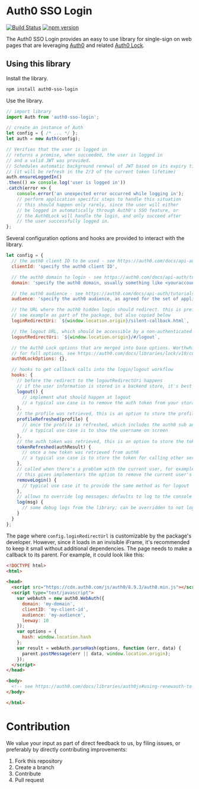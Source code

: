 # Auth0 SSO Login

[![Build Status](https://travis-ci.org/Cimpress-MCP/auth0-sso-login.js.svg?branch=master)](https://travis-ci.org/Cimpress-MCP/auth0-sso-login.js)
[![npm version](https://badge.fury.io/js/auth0-sso-login.svg)](https://www.npmjs.com/package/auth0-sso-login)

The Auth0 SSO Login provides an easy to use library for single-sign on web pages that are leveraging [Auth0](https://auth0.com/) and related [Auth0 Lock](https://auth0.com/lock).

## Using this library

Install the library.

```bash
npm install auth0-sso-login
```

Use the library.

```javascript
// import library
import Auth from 'auth0-sso-login';

// create an instance of Auth
let config = { /* ... */ };
let auth = new Auth(config);

// Verifies that the user is logged in
// returns a promise, when succeeded, the user is logged in
// and a valid JWT was provided.
// Schedules automatic background renewal of JWT based on its expiry time.
// (it will be refresh in the 2/3 of the current token lifetime)
auth.ensureLoggedIn()
.then(() => console.log('user is logged in'))
.catch(error => {
    console.error('an unexpected error occurred while logging in');
    // perform application specific steps to handle this situation
    // this should happen only rarely, since the user will either
    // be logged in automatically through Auth0's SSO feature, or
    // the Auth0Lock will handle the login, and only succeed after
    // the user successfully logged in.
};
```

Several configuration options and hooks are provided to interact with the library.

```javascript
let config = {
  // the auth0 client ID to be used - see https://auth0.com/docs/api-auth/tutorials/client-credentials
  clientId: 'specify the auth0 client ID',

  // the auth0 domain to login - see https://auth0.com/docs/api-auth/tutorials/client-credentials
  domain: 'specify the auth0 domain, usually something like <youraccount>.auth0.com',

  // the auth0 audience - see https://auth0.com/docs/api-auth/tutorials/client-credentials
  audience: 'specify the auth0 audience, as agreed for the set of applications with the same audience',

  // the URL where the auth0 hidden login should redirect. this is preferably a small page that will be loaded as an iframe
  // see example as part of the package, but also copied below
  loginRedirectUri: `${window.location.origin}/silent-callback.html`,

  // the logout URL, which should be accessible by a non-authenticated user
  logoutRedirectUri: `${window.location.origin}/#/logout`,

  // the Auth0 Lock options that are merged into base options. Worthwhile additions are title or icon
  // for full options, see https://auth0.com/docs/libraries/lock/v10/customization
  auth0LockOptions: {},

  // hooks to get callback calls into the login/logout workflow
  hooks: {
    // before the redirect to the logoutRedirectUri happens
    // if the user information is stored in a backend store, it's best to clean that before the redirect happens
    logout() {
      // implement what should happen at logout
      // a typical use case is to remove the auth token from your storage (memory, cookie, local store), or perform other cleanup tasks
    },
    // the profile was retrieved, this is an option to store the profile, or update the user interface
    profileRefreshed(profile) {
      // once the profile is refreshed, which includes the auth0 sub and other meta data
      // a typical use case is to show the username on screen
    },
    // the auth token was retrieved, this is an option to store the token for later use
    tokenRefreshed(authResult) {
      // once a new token was retrieved from auth0
      // a typical use case is to store the token for calling other services
    },
    // called when there's a problem with the current user, for example an invalid token
    // this gives implementors the option to remove the current user's details from the store if saved
    removeLogin() {
      // typical use case it to provide the same method as for logout
    },
    // allows to override log messages; defaults to log to the console
    log(msg) {
      // some debug logs from the library; can be overridden to not log to the console
    }
  }
};
```

The page where `config.loginRedirectUrl` is customizable by the package's developer. However, since it loads in an invisible iFrame, it's recommended to keep it small without additional dependencies. The page needs to make a callback to its parent. For example, it could look like this:

```html
<!DOCTYPE html>
<html>

<head>
  <script src="https://cdn.auth0.com/js/auth0/8.9.3/auth0.min.js"></script>
  <script type="text/javascript">
    var webAuth = new auth0.WebAuth({
      domain: 'my-domain',
      clientID: 'my-client-id',
      audience: 'my-audience',
      leeway: 10
    });
    var options = {
      hash: window.location.hash
    };
    var result = webAuth.parseHash(options, function (err, data) {
      parent.postMessage(err || data, window.location.origin);
    });
  </script>
</head>

<body>
  <!-- see https://auth0.com/docs/libraries/auth0js#using-renewauth-to-acquire-new-tokens -->
</body>

</html>
```

# Contribution

We value your input as part of direct feedback to us, by filing issues, or preferably by directly contributing improvements:

1. Fork this repository
1. Create a branch
1. Contribute
1. Pull request
